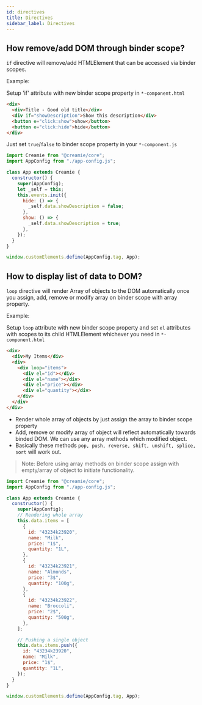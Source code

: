 ```yaml
---
id: directives
title: Directives
sidebar_label: Directives
---
```


## How remove/add DOM through binder scope?

`if` directive will remove/add HTMLElement that can be accessed via binder scopes.

Example:

Setup 'if' attribute with new binder scope property in `*-component.html`

```html {3} title="./src/app/app-component.html
<div>
  <div>Title - Good old title</div>
  <div if="showDescription">Show this description</div>
  <button e="click:show">show</button>
  <button e="click:hide">hide</button>
</div>
```

Just set `true`/`false` to binder scope property in your `*-component.js`

```javascript {10,13} title="./src/app/app-component.js
import Creamie from "@creamie/core";
import AppConfig from "./app-config.js";

class App extends Creamie {
  constructor() {
    super(AppConfig);
    let _self = this;
    this.events.init({
      hide: () => {
        _self.data.showDescription = false;
      },
      show: () => {
        _self.data.showDescription = true;
      },
    });
  }
}

window.customElements.define(AppConfig.tag, App);
```

## How to display list of data to DOM?

`loop` directive will render Array of objects to the DOM automatically once you assign, add, remove or modify array on binder scope with array property.

Example:

Setup `loop` attribute with new binder scope property and set `el` attributes with scopes to its child HTMLElement whichever you need in `*-component.html`

```html {4-9}
<div>
  <div>My Items</div>
  <div>
    <div loop="items">
      <div el="id"></div>
      <div el="name"></div>
      <div el="price"></div>
      <div el="quantity"></div>
    </div>
  </div>
</div>
```

- Render whole array of objects by just assign the array to binder scope property
- Add, remove or modify array of object will reflect automatically towards binded DOM. We can use any array methods which modified object.
- Basically these methods `pop, push, reverse, shift, unshift, splice, sort` will work out.

> Note: Before using array methods on binder scope assign with empty/array of object to initiate functionality.

```javascript {8-35} title="./src/app/app-component.js
import Creamie from "@creamie/core";
import AppConfig from "./app-config.js";

class App extends Creamie {
  constructor() {
    super(AppConfig);
    // Rendering whole array
    this.data.items = [
      {
        id: "43234k23920",
        name: "Milk",
        price: "1$",
        quantity: "1L",
      },
      {
        id: "43234k23921",
        name: "Almonds",
        price: "3$",
        quantity: "100g",
      },
      {
        id: "43234k23922",
        name: "Broccoli",
        price: "2$",
        quantity: "500g",
      },
    ];

    // Pushing a single object
    this.data.items.push({
      id: "43234k23920",
      name: "Milk",
      price: "1$",
      quantity: "1L",
    });
  }
}

window.customElements.define(AppConfig.tag, App);
```
